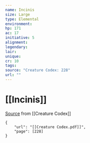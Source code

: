 ```yaml
---
name: Incinis
size: Large
type: Elemental
environment: 
hp: 171
ac: 17
initiative: 5
alignment: 
legendary: 
lair: 
unique: 
cr: 10
tags: 
source: "Creature Codex: 228"
url: ""
---
```

# [[Incinis]]

[Source](zotero://open-pdf/library/items/NTNKJRHG?page=228) from [[Creature Codex]]

```pdf
{
	"url": "[[Creature Codex.pdf]]",
	"page": [228]
}
```

